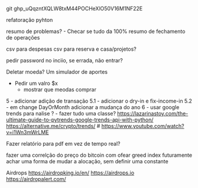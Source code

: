 git 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

refatoração pyhton

resumo de problemas?
    - Checar se tudo da 100%
resumo de fechamento de operações

csv para despesas
csv para reserva e casa/projetos?

pedir password no inciio, se errada, não entrar?

Deletar moeda? 
Um simulador de aportes
- Pedir um valro $x
    - mostrar que meodas comprar

5 - adicionar adição de transação
5.1 - adicionar o dry-in e fix-income-in
5.2 - em change DayOrMonth adicionar a mudança do ano
6 - usar google trends para nalise
? - fazer tudo uma classe?
https://lazarinastoy.com/the-ultimate-guide-to-pytrends-google-trends-api-with-python/
https://alternative.me/crypto/trends/
            # https://www.youtube.com/watch?v=i1Wn3mWrLME


Fazer relatório para pdf em vez de tempo real?

fazer uma correlção do preço do bitcoin com ofear greed index
futuramente achar uma forma de mudar a alocação, sem definir uma constante

Airdrops
https://airdropking.io/en/
https://airdrops.io
https://airdropalert.com/
